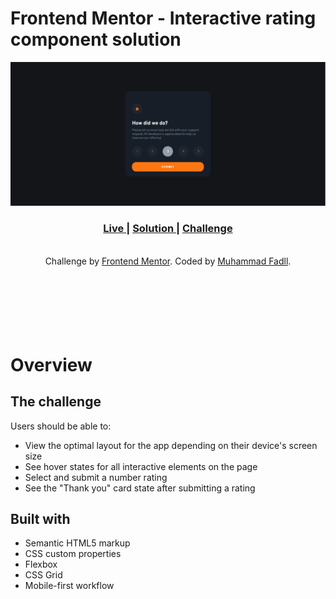 # Frontend Mentor - Interactive rating component solution

![Design preview for the Interactive rating component coding challenge](./screenshot-web.png)

<div align="center">
  <h3>
    <a href="https://fadelun.github.io/interactive-rating-component/">
      Live
    </a>
    <span> | </span>
    <a href="https://www.frontendmentor.io/solutions/the-simple-card-r1FU4iiB5#comment-626fae2c65eb93522fc6c5fb">
      Solution
    </a>
   <span> | </span>
    <a href="https://www.frontendmentor.io/challenges">
      Challenge
    </a>
  </h3>
</div>
<br>
<div align="center" >Challenge by <a href="https://www.frontendmentor.io/challenges/time-tracking-dashboard-UIQ7167Jw/hub/react-js-with-tailwind-Byw9ouDB5" target="_blank" >Frontend Mentor</a>. Coded by <a href="https://github.com/fadelun" >Muhammad Fadll</a>.</div>

<br>
<br>
<br>
<br>
<br>
<br>

# Overview

## The challenge

Users should be able to:

- View the optimal layout for the app depending on their device's screen size
- See hover states for all interactive elements on the page
- Select and submit a number rating
- See the "Thank you" card state after submitting a rating

## Built with

- Semantic HTML5 markup
- CSS custom properties
- Flexbox
- CSS Grid
- Mobile-first workflow
